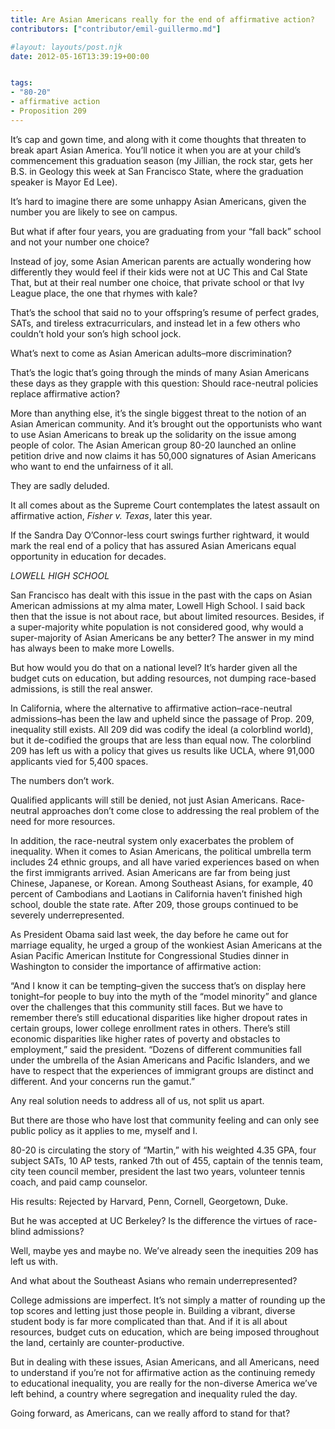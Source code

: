 ```yaml
---
title: Are Asian Americans really for the end of affirmative action?
contributors: ["contributor/emil-guillermo.md"]

#layout: layouts/post.njk
date: 2012-05-16T13:39:19+00:00


tags:
- "80-20"
- affirmative action
- Proposition 209
---
```


It’s cap and gown time, and along with it come thoughts that threaten to break
apart Asian America. You’ll notice it when you are at your child’s commencement
this graduation season (my Jillian, the rock star, gets her B.S. in Geology this
week at San Francisco State, where the graduation speaker is Mayor Ed Lee).

It’s hard to imagine there are some unhappy Asian Americans, given the number
you are likely to see on campus.

But what if after four years, you are graduating from your “fall back” school
and not your number one choice?

Instead of joy, some Asian American parents are actually wondering how
differently they would feel if their kids were not at UC This and Cal State
That, but at their real number one choice, that private school or that Ivy
League place, the one that rhymes with kale?

That’s the school that said no to your offspring’s resume of perfect grades,
SATs, and tireless extracurriculars, and instead let in a few others who
couldn’t hold your son’s high school jock.

What’s next to come as Asian American adults–more discrimination?

That’s the logic that’s going through the minds of many Asian Americans these
days as they grapple with this question: Should race-neutral policies replace
affirmative action?

More than anything else, it’s the single biggest threat to the notion of an
Asian American community. And it’s brought out the opportunists who want to use
Asian Americans to break up the solidarity on the issue among people of color.
The Asian American group 80-20 launched an online petition drive and now claims
it has 50,000 signatures of Asian Americans who want to end the unfairness of it
all.

They are sadly deluded.

It all comes about as the Supreme Court contemplates the latest assault on
affirmative action, _Fisher v. Texas_, later this year.

If the Sandra Day O’Connor-less court swings further rightward, it would mark
the real end of a policy that has assured Asian Americans equal opportunity in
education for decades.

_LOWELL HIGH SCHOOL_

San Francisco has dealt with this issue in the past with the caps on Asian
American admissions at my alma mater, Lowell High School. I said back then that
the issue is not about race, but about limited resources. Besides, if a
super-majority white population is not considered good, why would a
super-majority of Asian Americans be any better? The answer in my mind has
always been to make more Lowells.

But how would you do that on a national level? It’s harder given all the budget
cuts on education, but adding resources, not dumping race-based admissions, is
still the real answer.

In California, where the alternative to affirmative action–race-neutral
admissions–has been the law and upheld since the passage of Prop. 209,
inequality still exists. All 209 did was codify the ideal (a colorblind world),
but it de-codified the groups that are less than equal now.  The colorblind 209
has left us with a policy that gives us results like UCLA, where 91,000
applicants vied for 5,400 spaces.

The numbers don’t work.

Qualified applicants will still be denied, not just Asian Americans.
Race-neutral approaches don’t come close to addressing the real problem of the
need for more resources.

In addition, the race-neutral system only exacerbates the problem of inequality.
When it comes to Asian Americans, the political umbrella term includes 24 ethnic
groups, and all have varied experiences based on when the first immigrants
arrived. Asian Americans are far from being just Chinese, Japanese, or Korean.
Among Southeast Asians, for example, 40 percent of Cambodians and Laotians in
California haven’t finished high school, double the state rate. After 209, those
groups continued to be severely underrepresented.

As President Obama said last week, the day before he came out for marriage
equality, he urged a group of the wonkiest Asian Americans at the Asian Pacific
American Institute for Congressional Studies dinner in Washington to consider
the importance of affirmative action:

“And I know it can be tempting–given the success that’s on display here
tonight–for people to buy into the myth of the “model minority” and glance over
the challenges that this community still faces.  But we have to remember there’s
still educational disparities like higher dropout rates in certain groups, lower
college enrollment rates in others. There’s still economic disparities like
higher rates of poverty and obstacles to employment,” said the president.
“Dozens of different communities fall under the umbrella of the Asian Americans
and Pacific Islanders, and we have to respect that the experiences of immigrant
groups are distinct and different. And your concerns run the gamut.”

Any real solution needs to address all of us, not split us apart.

But there are those who have lost that community feeling and can only see public
policy as it applies to me, myself and I.

80-20 is circulating the story of “Martin,” with his weighted 4.35 GPA, four
subject SATs, 10 AP tests, ranked 7th out of 455, captain of the tennis team,
city teen council member, president the last two years, volunteer tennis coach,
and paid camp counselor.

His results: Rejected by Harvard, Penn, Cornell, Georgetown, Duke.

But he was accepted at UC Berkeley? Is the difference the virtues of race-blind
admissions?

Well, maybe yes and maybe no. We’ve already seen the inequities 209 has left us
with.

And what about the Southeast Asians who remain underrepresented?

College admissions are imperfect. It’s not simply a matter of rounding up the
top scores and letting just those people in. Building a vibrant, diverse student
body is far more complicated than that. And if it is all about resources, budget
cuts on education, which are being imposed throughout the land, certainly are
counter-productive.

But in dealing with these issues, Asian Americans, and all Americans, need to
understand if you’re not for affirmative action as the continuing remedy to
educational inequality, you are really for the non-diverse America we’ve left
behind, a country where segregation and inequality ruled the day.

Going forward, as Americans, can we really afford to stand for that?
